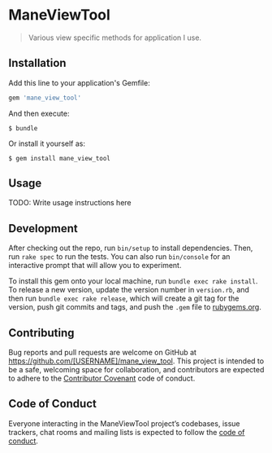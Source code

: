 # ManeViewTool

> Various view specific methods for application I use.

## Installation

Add this line to your application's Gemfile:

```ruby
gem 'mane_view_tool'
```

And then execute:

    $ bundle

Or install it yourself as:

    $ gem install mane_view_tool

## Usage

TODO: Write usage instructions here

## Development

After checking out the repo, run `bin/setup` to install dependencies. Then, run `rake spec` to run the tests. You can also run `bin/console` for an interactive prompt that will allow you to experiment.

To install this gem onto your local machine, run `bundle exec rake install`. To release a new version, update the version number in `version.rb`, and then run `bundle exec rake release`, which will create a git tag for the version, push git commits and tags, and push the `.gem` file to [rubygems.org](https://rubygems.org).

## Contributing

Bug reports and pull requests are welcome on GitHub at https://github.com/[USERNAME]/mane_view_tool. This project is intended to be a safe, welcoming space for collaboration, and contributors are expected to adhere to the [Contributor Covenant](http://contributor-covenant.org) code of conduct.

## Code of Conduct

Everyone interacting in the ManeViewTool project’s codebases, issue trackers, chat rooms and mailing lists is expected to follow the [code of conduct](https://github.com/[USERNAME]/mane_view_tool/blob/master/CODE_OF_CONDUCT.md).
